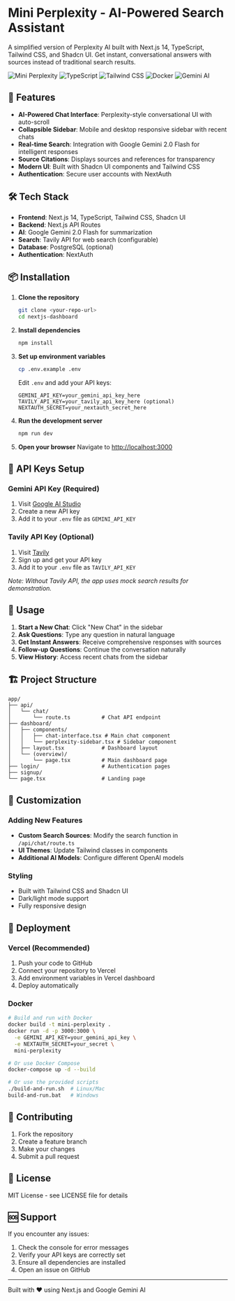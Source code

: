 # Mini Perplexity - AI-Powered Search Assistant

A simplified version of Perplexity AI built with Next.js 14, TypeScript, Tailwind CSS, and Shadcn UI. Get instant, conversational answers with sources instead of traditional search results.

![Mini Perplexity](https://img.shields.io/badge/Next.js-14-black?style=for-the-badge&logo=next.js)
![TypeScript](https://img.shields.io/badge/TypeScript-007ACC?style=for-the-badge&logo=typescript&logoColor=white)
![Tailwind CSS](https://img.shields.io/badge/Tailwind_CSS-38B2AC?style=for-the-badge&logo=tailwind-css&logoColor=white)
![Docker](https://img.shields.io/badge/Docker-2496ED?style=for-the-badge&logo=docker&logoColor=white)
![Gemini AI](https://img.shields.io/badge/Gemini_AI-4285F4?style=for-the-badge&logo=google&logoColor=white)

## 🚀 Features

- **AI-Powered Chat Interface**: Perplexity-style conversational UI with auto-scroll
- **Collapsible Sidebar**: Mobile and desktop responsive sidebar with recent chats
- **Real-time Search**: Integration with Google Gemini 2.0 Flash for intelligent responses
- **Source Citations**: Displays sources and references for transparency
- **Modern UI**: Built with Shadcn UI components and Tailwind CSS
- **Authentication**: Secure user accounts with NextAuth

## 🛠️ Tech Stack

- **Frontend**: Next.js 14, TypeScript, Tailwind CSS, Shadcn UI
- **Backend**: Next.js API Routes
- **AI**: Google Gemini 2.0 Flash for summarization
- **Search**: Tavily API for web search (configurable)
- **Database**: PostgreSQL (optional)
- **Authentication**: NextAuth

## 📦 Installation

1. **Clone the repository**
   ```bash
   git clone <your-repo-url>
   cd nextjs-dashboard
   ```

2. **Install dependencies**
   ```bash
   npm install
   ```

3. **Set up environment variables**
   ```bash
   cp .env.example .env
   ```
   
   Edit `.env` and add your API keys:
   ```env
   GEMINI_API_KEY=your_gemini_api_key_here
   TAVILY_API_KEY=your_tavily_api_key_here (optional)
   NEXTAUTH_SECRET=your_nextauth_secret_here
   ```

4. **Run the development server**
   ```bash
   npm run dev
   ```

5. **Open your browser**
   Navigate to [http://localhost:3000](http://localhost:3000)

## 🔑 API Keys Setup

### Gemini API Key (Required)
1. Visit [Google AI Studio](https://makersuite.google.com/app/apikey)
2. Create a new API key
3. Add it to your `.env` file as `GEMINI_API_KEY`

### Tavily API Key (Optional)
1. Visit [Tavily](https://tavily.com) 
2. Sign up and get your API key
3. Add it to your `.env` file as `TAVILY_API_KEY`

*Note: Without Tavily API, the app uses mock search results for demonstration.*

## 🎯 Usage

1. **Start a New Chat**: Click "New Chat" in the sidebar
2. **Ask Questions**: Type any question in natural language
3. **Get Instant Answers**: Receive comprehensive responses with sources
4. **Follow-up Questions**: Continue the conversation naturally
5. **View History**: Access recent chats from the sidebar

## 🏗️ Project Structure

```
app/
├── api/
│   └── chat/
│       └── route.ts          # Chat API endpoint
├── dashboard/
│   ├── components/
│   │   ├── chat-interface.tsx # Main chat component
│   │   └── perplexity-sidebar.tsx # Sidebar component
│   ├── layout.tsx            # Dashboard layout
│   └── (overview)/
│       └── page.tsx          # Main dashboard page
├── login/                    # Authentication pages
├── signup/
└── page.tsx                  # Landing page
```

## 🔧 Customization

### Adding New Features
- **Custom Search Sources**: Modify the search function in `/api/chat/route.ts`
- **UI Themes**: Update Tailwind classes in components
- **Additional AI Models**: Configure different OpenAI models

### Styling
- Built with Tailwind CSS and Shadcn UI
- Dark/light mode support
- Fully responsive design

## 🚀 Deployment

### Vercel (Recommended)
1. Push your code to GitHub
2. Connect your repository to Vercel
3. Add environment variables in Vercel dashboard
4. Deploy automatically

### Docker
```bash
# Build and run with Docker
docker build -t mini-perplexity .
docker run -d -p 3000:3000 \
  -e GEMINI_API_KEY=your_gemini_api_key \
  -e NEXTAUTH_SECRET=your_secret \
  mini-perplexity

# Or use Docker Compose
docker-compose up -d --build

# Or use the provided scripts
./build-and-run.sh  # Linux/Mac
build-and-run.bat   # Windows
```

## 🤝 Contributing

1. Fork the repository
2. Create a feature branch
3. Make your changes
4. Submit a pull request

## 📄 License

MIT License - see LICENSE file for details

## 🆘 Support

If you encounter any issues:
1. Check the console for error messages
2. Verify your API keys are correctly set
3. Ensure all dependencies are installed
4. Open an issue on GitHub

---

Built with ❤️ using Next.js and Google Gemini AI
